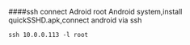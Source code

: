 ####ssh connect Adroid
	root Android system,install quickSSHD.apk,connect android via ssh
	
	ssh 10.0.0.113 -l root
